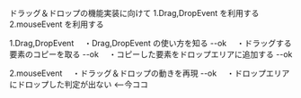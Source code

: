 ドラッグ＆ドロップの機能実装に向けて
1.Drag,DropEvent を利用する
2.mouseEvent を利用する

1.Drag,DropEvent
　・Drag,DropEvent の使い方を知る --ok
　・ドラッグする要素のコピーを取る --ok
　・コピーした要素をドロップエリアに追加する --ok

2.mouseEvent
　・ドラッグ＆ドロップの動きを再現 --ok
　・ドロップエリアにドロップした判定が出ない <--今ココ
